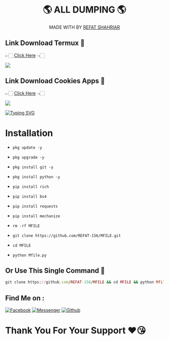 <h1 align="center">
 🌎 ALL DUMPING 🌎
</h1>
</div>
<p align="center">
  MADE WITH BY <a href="https://github.com/REFAT-156">REFAT SHAHRIAR</a>
</p>
<p align="center">

## Link Download Termux 🤍
👉🏻 [Click Here](https://f-droid.org/repo/com.termux_118.apk) 👈🏻

<img src="https://raw.githubusercontent.com/REFAT-156/ServerOfRefat/main/IMG_20230704_131514.jpg" />

## Link Download Cookies Apps 🤍
👉🏻 [Click Here](https://apkfab.com/rs-cookies-%F0%9F%8D%AA/com.cookies.extractor/apk?h=422aae316ddb134df6ee43ee0f8afe1b4f1cbd7bdfd8b2c325a4e29e92837ab6) 👈🏻

<img src="https://raw.githubusercontent.com/REFAT-156/ServerOfRefat/main/IMG_20230704_131315.jpg" />

[![Typing SVG](https://readme-typing-svg.herokuapp.com?font=Neuton&size=23&color=30FF40&background=000000¢er=true&vCenter=true&width=350&height=55&lines=YOU+RESPECT+ME+I+RESPECT+YOU+😊;YOU+DISRESPECT+ME+I+FUCK+YOU+🙂)](https://git.io/typing-svg)
 
# Installation
 
- `pkg update -y`
 
- `pkg upgrade -y`
 
- `pkg install git -y`
 
- `pkg install python -y`
 
- `pip install rich`
 
- `pip install bs4`

- `pip install requests`

- `pip install mechanize`
 
- `rm -rf MFILE`
 
- `git clone https://github.com/REFAT-156/MFILE.git`
 
- `cd MFILE`
 
- `python Mfile.py`

## Or Use This Single Command 💁
```ruby
git clone https://github.com/REFAT-156/MFILE && cd MFILE && python Mfile.py
```

## Find Me on :
 
[![Facebook](https://img.shields.io/badge/Facebook-green?style=for-the-badge&logo=facebook)](https://fb.com/FHRBROO)
[![Messenger](https://img.shields.io/badge/Chat-Messenger-blue?style=for-the-badge&logo=messenger)](https://m.me/FHRBROO)
[![Github](https://img.shields.io/badge/Github-REFAT-156green?style=for-the-badge&logo=github)](https://github.com/REFAT-156)
 
# Thank You For Your Support ❤️😘
